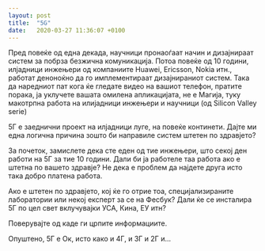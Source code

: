 ```yaml
---
layout: post
title:  "5G"
date:   2020-03-27 11:36:07 +0100
---
```

Пред повеќе од една декада, научници пронаоѓаат начин и дизајнираат систем за побрза безжична комуникација. Потоа повеќе од 10 години, илјадници инжењери од компаниите Huawei, Ericsson, Nokia итн., работат деноноќно да го имплементираат дизајнираниот систем. Така да наредниот пат кога ќе гледате видео на вашиот телефон, пратите порака, ја уклучете вашата омилена апликацијата, не е Магија, туку макотрпна работа на илијадници инжењери и научници (од Silicon Valley serie)

5Г е заеднични проект на илјадници луге, на повеќе континети. Дајте ми една логична причина зошто би направиле систем штетен по здравјето?

За почеток, замислете дека сте еден од тие инжењери, што секој ден работи на 5Г за тие 10 години. Дали би ја работеле таа работа ако е штетна по вашето здравје? Не дека е проблем да најдете друга исто така добро платена работа.

Ако е штетен по здравјето, кој ќе го отрие тоа, специјализираните лаборатории или некој експерт за се на Фесбук? Дали ќе се инсталира 5Г по цел свет вклучувајки УСА, Кина, ЕУ итн?

Поверувајте од каде ги црпите информациите.

Опуштено, 5Г е Ок, исто како и 4Г, и 3Г и 2Г и...
